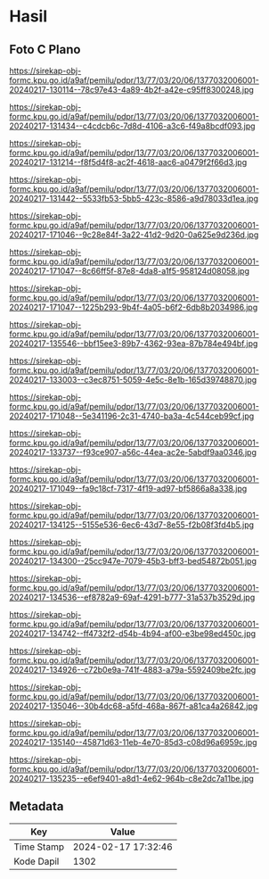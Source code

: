 # Hasil

## Foto C Plano

https://sirekap-obj-formc.kpu.go.id/a9af/pemilu/pdpr/13/77/03/20/06/1377032006001-20240217-130114--78c97e43-4a89-4b2f-a42e-c95ff8300248.jpg

https://sirekap-obj-formc.kpu.go.id/a9af/pemilu/pdpr/13/77/03/20/06/1377032006001-20240217-131434--c4cdcb6c-7d8d-4106-a3c6-f49a8bcdf093.jpg

https://sirekap-obj-formc.kpu.go.id/a9af/pemilu/pdpr/13/77/03/20/06/1377032006001-20240217-131214--f8f5d4f8-ac2f-4618-aac6-a0479f2f66d3.jpg

https://sirekap-obj-formc.kpu.go.id/a9af/pemilu/pdpr/13/77/03/20/06/1377032006001-20240217-131442--5533fb53-5bb5-423c-8586-a9d78033d1ea.jpg

https://sirekap-obj-formc.kpu.go.id/a9af/pemilu/pdpr/13/77/03/20/06/1377032006001-20240217-171046--9c28e84f-3a22-41d2-9d20-0a625e9d236d.jpg

https://sirekap-obj-formc.kpu.go.id/a9af/pemilu/pdpr/13/77/03/20/06/1377032006001-20240217-171047--8c66ff5f-87e8-4da8-a1f5-958124d08058.jpg

https://sirekap-obj-formc.kpu.go.id/a9af/pemilu/pdpr/13/77/03/20/06/1377032006001-20240217-171047--1225b293-9b4f-4a05-b6f2-6db8b2034986.jpg

https://sirekap-obj-formc.kpu.go.id/a9af/pemilu/pdpr/13/77/03/20/06/1377032006001-20240217-135546--bbf15ee3-89b7-4362-93ea-87b784e494bf.jpg

https://sirekap-obj-formc.kpu.go.id/a9af/pemilu/pdpr/13/77/03/20/06/1377032006001-20240217-133003--c3ec8751-5059-4e5c-8e1b-165d39748870.jpg

https://sirekap-obj-formc.kpu.go.id/a9af/pemilu/pdpr/13/77/03/20/06/1377032006001-20240217-171048--5e341196-2c31-4740-ba3a-4c544ceb99cf.jpg

https://sirekap-obj-formc.kpu.go.id/a9af/pemilu/pdpr/13/77/03/20/06/1377032006001-20240217-133737--f93ce907-a56c-44ea-ac2e-5abdf9aa0346.jpg

https://sirekap-obj-formc.kpu.go.id/a9af/pemilu/pdpr/13/77/03/20/06/1377032006001-20240217-171049--fa9c18cf-7317-4f19-ad97-bf5866a8a338.jpg

https://sirekap-obj-formc.kpu.go.id/a9af/pemilu/pdpr/13/77/03/20/06/1377032006001-20240217-134125--5155e536-6ec6-43d7-8e55-f2b08f3fd4b5.jpg

https://sirekap-obj-formc.kpu.go.id/a9af/pemilu/pdpr/13/77/03/20/06/1377032006001-20240217-134300--25cc947e-7079-45b3-bff3-bed54872b051.jpg

https://sirekap-obj-formc.kpu.go.id/a9af/pemilu/pdpr/13/77/03/20/06/1377032006001-20240217-134536--ef8782a9-69af-4291-b777-31a537b3529d.jpg

https://sirekap-obj-formc.kpu.go.id/a9af/pemilu/pdpr/13/77/03/20/06/1377032006001-20240217-134742--ff4732f2-d54b-4b94-af00-e3be98ed450c.jpg

https://sirekap-obj-formc.kpu.go.id/a9af/pemilu/pdpr/13/77/03/20/06/1377032006001-20240217-134926--c72b0e9a-741f-4883-a79a-5592409be2fc.jpg

https://sirekap-obj-formc.kpu.go.id/a9af/pemilu/pdpr/13/77/03/20/06/1377032006001-20240217-135046--30b4dc68-a5fd-468a-867f-a81ca4a26842.jpg

https://sirekap-obj-formc.kpu.go.id/a9af/pemilu/pdpr/13/77/03/20/06/1377032006001-20240217-135140--45871d63-11eb-4e70-85d3-c08d96a6959c.jpg

https://sirekap-obj-formc.kpu.go.id/a9af/pemilu/pdpr/13/77/03/20/06/1377032006001-20240217-135235--e6ef9401-a8d1-4e62-964b-c8e2dc7a11be.jpg


## Metadata

| Key        | Value               |
| ---------- | ------------------- |
| Time Stamp | 2024-02-17 17:32:46 |
| Kode Dapil | 1302                |



